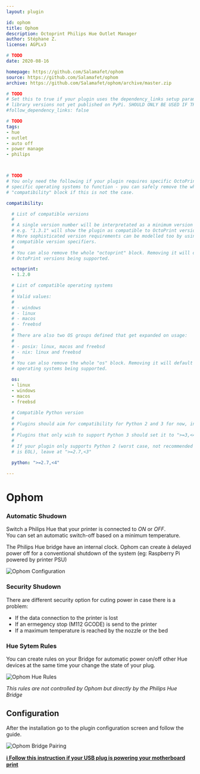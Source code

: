 ```yaml
---
layout: plugin

id: ophom
title: Ophom
description: Octoprint Philips Hue Outlet Manager
author: Stéphane Z.
license: AGPLv3

# TODO
date: 2020-08-16

homepage: https://github.com/Salamafet/ophom
source: https://github.com/Salamafet/ophom
archive: https://github.com/Salamafet/ophom/archive/master.zip

# TODO
# Set this to true if your plugin uses the dependency_links setup parameter to include
# library versions not yet published on PyPi. SHOULD ONLY BE USED IF THERE IS NO OTHER OPTION!
#follow_dependency_links: false

# TODO
tags:
- hue
- outlet
- auto off
- power manage
- philips



# TODO
# You only need the following if your plugin requires specific OctoPrint versions or
# specific operating systems to function - you can safely remove the whole
# "compatibility" block if this is not the case.

compatibility:

  # List of compatible versions
  #
  # A single version number will be interpretated as a minimum version requirement,
  # e.g. "1.3.1" will show the plugin as compatible to OctoPrint versions 1.3.1 and up.
  # More sophisticated version requirements can be modelled too by using PEP440
  # compatible version specifiers.
  #
  # You can also remove the whole "octoprint" block. Removing it will default to all
  # OctoPrint versions being supported.

  octoprint:
  - 1.2.0

  # List of compatible operating systems
  #
  # Valid values:
  #
  # - windows
  # - linux
  # - macos
  # - freebsd
  #
  # There are also two OS groups defined that get expanded on usage:
  #
  # - posix: linux, macos and freebsd
  # - nix: linux and freebsd
  #
  # You can also remove the whole "os" block. Removing it will default to all
  # operating systems being supported.

  os:
  - linux
  - windows
  - macos
  - freebsd
  
  # Compatible Python version
  #
  # Plugins should aim for compatibility for Python 2 and 3 for now, in which case the value should be ">=2.7,<4".
  #
  # Plugins that only wish to support Python 3 should set it to ">=3,<4". 
  #
  # If your plugin only supports Python 2 (worst case, not recommended for newly developed plugins since Python 2
  # is EOL), leave at ">=2.7,<3"
  
  python: ">=2.7,<4"

---
```


# Ophom

### Automatic Shudown

Switch a Philips Hue that your printer is connected to _ON_ or _OFF_.  
You can set an automatic switch-off based on a minimum temperature.

The Philips Hue bridge have an internal clock. Ophom can create à delayed power off for a conventional shutdown of the system (eg: Raspberry Pi powered by printer PSU)

![Ophom Configuration](/assets/img/plugins/ophom/paired.png)  

### Security Shudown

There are different security option for cuting power in case there is a problem:
- If the data connection to the printer is lost
- If an ermegency stop (M112 GCODE) is send to the printer
- If a maximum temperature is reached by the nozzle or the bed

### Hue Sytem Rules

You can create rules on your Bridge for automatic power on/off other Hue devices at the same time your change the state of your plug.

![Ophom Hue Rules](/assets/img/plugins/ophom/hue_rules.png)

*This rules are not controlled by Ophom but directly by the Philips Hue Bridge*


## Configuration

After the installation go to the plugin configuration screen and follow the guide.

![Ophom Bridge Pairing](/assets/img/plugins/ophom/pairing.png)

[**ℹ️ Follow this instruction if your USB plug is powering your motherboard print**](https://github.com/Salamafet/ophom/blob/master/docs/usb_avoid_power.md)
